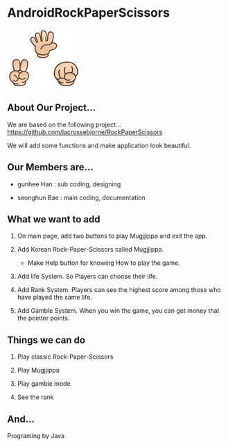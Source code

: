 # AndroidRockPaperScissors

![RPS](https://github.com/gunhee8178/digimonchin9dle/blob/master/Rock%20Paper%20Scissors%20Images/title2.jpg)

## About Our Project...
We are based on the following project... https://github.com/lacrossebjorne/RockPaperScissors

We will add some functions and make application look beautiful.

## Our Members are...

* gunhee Han : sub coding, designing

* seonghun Bae : main coding, documentation

## What we want to add

1. On main page, add two buttons to play Mugjjippa and exit the app.

2. Add Korean Rock-Paper-Scissors called Mugjjippa.
     - Make Help button for knowing How to play the game.
      
3. Add life System. So Players can choose their life.
  
4. Add Rank System. Players can see the highest score among those who have played the same life.

5. Add Gamble System. When you win the game, you can get money that the pointer points.

## Things we can do

1. Play classic Rock-Paper-Scissors

2. Play Mugjjippa

3. Play gamble mode

4. See the rank

## And...
Programing by Java
